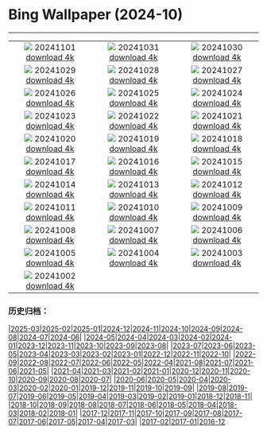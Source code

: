 # Bing Wallpaper (2024-10)
**************
| | | |
| :----: | :----: | :----: |
| ![](https://www.bing.com/th?id=OHR.VineyardsBlackForestFall_ES-ES8727705316_1920x1080.jpg) 20241101 [download 4k](https://www.bing.com/th?id=OHR.VineyardsBlackForestFall_ES-ES8727705316_UHD.jpg) | ![](https://www.bing.com/th?id=OHR.GargoyleParis_ES-ES3122762938_1920x1080.jpg) 20241031 [download 4k](https://www.bing.com/th?id=OHR.GargoyleParis_ES-ES3122762938_UHD.jpg) | ![](https://www.bing.com/th?id=OHR.HauntedEdinburgh_ES-ES3286905259_1920x1080.jpg) 20241030 [download 4k](https://www.bing.com/th?id=OHR.HauntedEdinburgh_ES-ES3286905259_UHD.jpg) |
| ![](https://www.bing.com/th?id=OHR.GreatOwl_ES-ES3211989343_1920x1080.jpg) 20241029 [download 4k](https://www.bing.com/th?id=OHR.GreatOwl_ES-ES3211989343_UHD.jpg) | ![](https://www.bing.com/th?id=OHR.GernikaAgriculturalFair_ES-ES3036304498_1920x1080.jpg) 20241028 [download 4k](https://www.bing.com/th?id=OHR.GernikaAgriculturalFair_ES-ES3036304498_UHD.jpg) | ![](https://www.bing.com/th?id=OHR.PolarBearHug_ES-ES2869289417_1920x1080.jpg) 20241027 [download 4k](https://www.bing.com/th?id=OHR.PolarBearHug_ES-ES2869289417_UHD.jpg) |
| ![](https://www.bing.com/th?id=OHR.GhostForest_ES-ES2765501989_1920x1080.jpg) 20241026 [download 4k](https://www.bing.com/th?id=OHR.GhostForest_ES-ES2765501989_UHD.jpg) | ![](https://www.bing.com/th?id=OHR.MontBlancMassif_ES-ES6175226361_1920x1080.jpg) 20241025 [download 4k](https://www.bing.com/th?id=OHR.MontBlancMassif_ES-ES6175226361_UHD.jpg) | ![](https://www.bing.com/th?id=OHR.BodieCalifornia_ES-ES5750296287_1920x1080.jpg) 20241024 [download 4k](https://www.bing.com/th?id=OHR.BodieCalifornia_ES-ES5750296287_UHD.jpg) |
| ![](https://www.bing.com/th?id=OHR.MadameSherriCastle_ES-ES5465850896_1920x1080.jpg) 20241023 [download 4k](https://www.bing.com/th?id=OHR.MadameSherriCastle_ES-ES5465850896_UHD.jpg) | ![](https://www.bing.com/th?id=OHR.MonsterDoor_ES-ES5024924639_1920x1080.jpg) 20241022 [download 4k](https://www.bing.com/th?id=OHR.MonsterDoor_ES-ES5024924639_UHD.jpg) | ![](https://www.bing.com/th?id=OHR.AutumnCypress_ES-ES3786999040_1920x1080.jpg) 20241021 [download 4k](https://www.bing.com/th?id=OHR.AutumnCypress_ES-ES3786999040_UHD.jpg) |
| ![](https://www.bing.com/th?id=OHR.SpanishBMXRacingChampionship_ES-ES3255025375_1920x1080.jpg) 20241020 [download 4k](https://www.bing.com/th?id=OHR.SpanishBMXRacingChampionship_ES-ES3255025375_UHD.jpg) | ![](https://www.bing.com/th?id=OHR.DenderaTemple_ES-ES2992345983_1920x1080.jpg) 20241019 [download 4k](https://www.bing.com/th?id=OHR.DenderaTemple_ES-ES2992345983_UHD.jpg) | ![](https://www.bing.com/th?id=OHR.CentralParkAutumn_ES-ES2052483366_1920x1080.jpg) 20241018 [download 4k](https://www.bing.com/th?id=OHR.CentralParkAutumn_ES-ES2052483366_UHD.jpg) |
| ![](https://www.bing.com/th?id=OHR.KochiaJapan_ES-ES7555433683_1920x1080.jpg) 20241017 [download 4k](https://www.bing.com/th?id=OHR.KochiaJapan_ES-ES7555433683_UHD.jpg) | ![](https://www.bing.com/th?id=OHR.FossilsDorset_ES-ES7126242224_1920x1080.jpg) 20241016 [download 4k](https://www.bing.com/th?id=OHR.FossilsDorset_ES-ES7126242224_UHD.jpg) | ![](https://www.bing.com/th?id=OHR.MaraMigration_ES-ES6687824832_1920x1080.jpg) 20241015 [download 4k](https://www.bing.com/th?id=OHR.MaraMigration_ES-ES6687824832_UHD.jpg) |
| ![](https://www.bing.com/th?id=OHR.CocoBeach_ES-ES6296595662_1920x1080.jpg) 20241014 [download 4k](https://www.bing.com/th?id=OHR.CocoBeach_ES-ES6296595662_UHD.jpg) | ![](https://www.bing.com/th?id=OHR.AlcazarSeville_ES-ES5812845635_1920x1080.jpg) 20241013 [download 4k](https://www.bing.com/th?id=OHR.AlcazarSeville_ES-ES5812845635_UHD.jpg) | ![](https://www.bing.com/th?id=OHR.NationalDaySpain_ES-ES5367780660_1920x1080.jpg) 20241012 [download 4k](https://www.bing.com/th?id=OHR.NationalDaySpain_ES-ES5367780660_UHD.jpg) |
| ![](https://www.bing.com/th?id=OHR.CelticColours_ES-ES5079462677_1920x1080.jpg) 20241011 [download 4k](https://www.bing.com/th?id=OHR.CelticColours_ES-ES5079462677_UHD.jpg) | ![](https://www.bing.com/th?id=OHR.SoranoItaly_ES-ES4580008999_1920x1080.jpg) 20241010 [download 4k](https://www.bing.com/th?id=OHR.SoranoItaly_ES-ES4580008999_UHD.jpg) | ![](https://www.bing.com/th?id=OHR.ValencianCommunityDay_ES-ES3800849139_1920x1080.jpg) 20241009 [download 4k](https://www.bing.com/th?id=OHR.ValencianCommunityDay_ES-ES3800849139_UHD.jpg) |
| ![](https://www.bing.com/th?id=OHR.MototiOctopus_ES-ES5895237621_1920x1080.jpg) 20241008 [download 4k](https://www.bing.com/th?id=OHR.MototiOctopus_ES-ES5895237621_UHD.jpg) | ![](https://www.bing.com/th?id=OHR.ElbePhilharmonic_ES-ES5119623297_1920x1080.jpg) 20241007 [download 4k](https://www.bing.com/th?id=OHR.ElbePhilharmonic_ES-ES5119623297_UHD.jpg) | ![](https://www.bing.com/th?id=OHR.CoyoteGulch_ES-ES4387990059_1920x1080.jpg) 20241006 [download 4k](https://www.bing.com/th?id=OHR.CoyoteGulch_ES-ES4387990059_UHD.jpg) |
| ![](https://www.bing.com/th?id=OHR.ElephantTeacher_ES-ES3979458374_1920x1080.jpg) 20241005 [download 4k](https://www.bing.com/th?id=OHR.ElephantTeacher_ES-ES3979458374_UHD.jpg) | ![](https://www.bing.com/th?id=OHR.EuropaMoon_ES-ES3412713189_1920x1080.jpg) 20241004 [download 4k](https://www.bing.com/th?id=OHR.EuropaMoon_ES-ES3412713189_UHD.jpg) | ![](https://www.bing.com/th?id=OHR.TajMahalReflection_ES-ES8913986837_1920x1080.jpg) 20241003 [download 4k](https://www.bing.com/th?id=OHR.TajMahalReflection_ES-ES8913986837_UHD.jpg) |
| ![](https://www.bing.com/th?id=OHR.WindRiverAlaska_ES-ES8759556156_1920x1080.jpg) 20241002 [download 4k](https://www.bing.com/th?id=OHR.WindRiverAlaska_ES-ES8759556156_UHD.jpg) |  |  |

### 历史归档：

|[2025-03](/2025-03/2025-03.md)|[2025-02](/2025-02/2025-02.md)|[2025-01](/2025-01/2025-01.md)|[2024-12](/2024-12/2024-12.md)|[2024-11](/2024-11/2024-11.md)|[2024-10](/2024-10/2024-10.md)|[2024-09](/2024-09/2024-09.md)|[2024-08](/2024-08/2024-08.md)|[2024-07](/2024-07/2024-07.md)|[2024-06](/2024-06/2024-06.md)|
|[2024-05](/2024-05/2024-05.md)|[2024-04](/2024-04/2024-04.md)|[2024-03](/2024-03/2024-03.md)|[2024-02](/2024-02/2024-02.md)|[2024-01](/2024-01/2024-01.md)|[2023-12](/2023-12/2023-12.md)|[2023-11](/2023-11/2023-11.md)|[2023-10](/2023-10/2023-10.md)|[2023-09](/2023-09/2023-09.md)|[2023-08](/2023-08/2023-08.md)|
|[2023-07](/2023-07/2023-07.md)|[2023-06](/2023-06/2023-06.md)|[2023-05](/2023-05/2023-05.md)|[2023-04](/2023-04/2023-04.md)|[2023-03](/2023-03/2023-03.md)|[2023-02](/2023-02/2023-02.md)|[2023-01](/2023-01/2023-01.md)|[2022-12](/2022-12/2022-12.md)|[2022-11](/2022-11/2022-11.md)|[2022-10](/2022-10/2022-10.md)|
|[2022-09](/2022-09/2022-09.md)|[2022-08](/2022-08/2022-08.md)|[2022-07](/2022-07/2022-07.md)|[2022-06](/2022-06/2022-06.md)|[2022-05](/2022-05/2022-05.md)|[2022-04](/2022-04/2022-04.md)|[2021-08](/2021-08/2021-08.md)|[2021-07](/2021-07/2021-07.md)|[2021-06](/2021-06/2021-06.md)|[2021-05](/2021-05/2021-05.md)|
|[2021-04](/2021-04/2021-04.md)|[2021-03](/2021-03/2021-03.md)|[2021-02](/2021-02/2021-02.md)|[2021-01](/2021-01/2021-01.md)|[2020-12](/2020-12/2020-12.md)|[2020-11](/2020-11/2020-11.md)|[2020-10](/2020-10/2020-10.md)|[2020-09](/2020-09/2020-09.md)|[2020-08](/2020-08/2020-08.md)|[2020-07](/2020-07/2020-07.md)|
|[2020-06](/2020-06/2020-06.md)|[2020-05](/2020-05/2020-05.md)|[2020-04](/2020-04/2020-04.md)|[2020-03](/2020-03/2020-03.md)|[2020-02](/2020-02/2020-02.md)|[2020-01](/2020-01/2020-01.md)|[2019-12](/2019-12/2019-12.md)|[2019-11](/2019-11/2019-11.md)|[2019-10](/2019-10/2019-10.md)|[2019-09](/2019-09/2019-09.md)|
|[2019-08](/2019-08/2019-08.md)|[2019-07](/2019-07/2019-07.md)|[2019-06](/2019-06/2019-06.md)|[2019-05](/2019-05/2019-05.md)|[2019-04](/2019-04/2019-04.md)|[2019-03](/2019-03/2019-03.md)|[2019-02](/2019-02/2019-02.md)|[2019-01](/2019-01/2019-01.md)|[2018-12](/2018-12/2018-12.md)|[2018-11](/2018-11/2018-11.md)|
|[2018-10](/2018-10/2018-10.md)|[2018-09](/2018-09/2018-09.md)|[2018-08](/2018-08/2018-08.md)|[2018-07](/2018-07/2018-07.md)|[2018-06](/2018-06/2018-06.md)|[2018-05](/2018-05/2018-05.md)|[2018-04](/2018-04/2018-04.md)|[2018-03](/2018-03/2018-03.md)|[2018-02](/2018-02/2018-02.md)|[2018-01](/2018-01/2018-01.md)|
|[2017-12](/2017-12/2017-12.md)|[2017-11](/2017-11/2017-11.md)|[2017-10](/2017-10/2017-10.md)|[2017-09](/2017-09/2017-09.md)|[2017-08](/2017-08/2017-08.md)|[2017-07](/2017-07/2017-07.md)|[2017-06](/2017-06/2017-06.md)|[2017-05](/2017-05/2017-05.md)|[2017-04](/2017-04/2017-04.md)|[2017-03](/2017-03/2017-03.md)|
|[2017-02](/2017-02/2017-02.md)|[2017-01](/2017-01/2017-01.md)|[2016-12](/2016-12/2016-12.md)